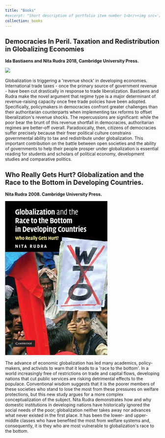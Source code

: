 ```yaml
---
title: "Books"
#excerpt: "Short description of portfolio item number 1<br/><img src='/images/500x300.png'>"
collection: books
---
```


Democracies In Peril. Taxation and Redistribution in Globalizing Economies
------
**Ida Bastiaens and Nita Rudra**
**2018, Cambridge University Press.**

![](Nita-Rudra/images/democracies.jpeg)

Globalization is triggering a 'revenue shock' in developing economies. International trade taxes - once the primary source of government revenue - have been cut drastically in response to trade liberalization. Bastiaens and Rudra make the novel argument that regime type is a major determinant of revenue-raising capacity once free trade policies have been adopted. Specifically, policymakers in democracies confront greater challenges than their authoritarian counterparts when implementing tax reforms to offset liberalization's revenue shocks. The repercussions are significant: while the poor bear the brunt of this revenue shortfall in democracies, authoritarian regimes are better-off overall. Paradoxically, then, citizens of democracies suffer precisely because their freer political culture constrains governmental ability to tax and redistribute under globalization. This important contribution on the battle between open societies and the ability of governments to help their people prosper under globalization is essential reading for students and scholars of political economy, development studies and comparative politics.


Who Really Gets Hurt? Globalization and the Race to the Bottom in Developing Countries.
------
**Nita Rudra**
**2008. Cambridge University Press.**

![](./images/globalization.jpg)

The advance of economic globalization has led many academics, policy-makers, and activists to warn that it leads to a 'race to the bottom'. In a world increasingly free of restrictions on trade and capital flows, developing nations that cut public services are risking detrimental effects to the populace. Conventional wisdom suggests that it is the poorer members of these societies who stand to lose the most from these pressures on welfare protections, but this new study argues for a more complex conceptualization of the subject. Nita Rudra demonstrates how and why domestic institutions in developing nations have historically ignored the social needs of the poor; globalization neither takes away nor advances what never existed in the first place. It has been the lower- and upper-middle classes who have benefited the most from welfare systems and, consequently, it is they who are most vulnerable to globalization's race to the bottom.